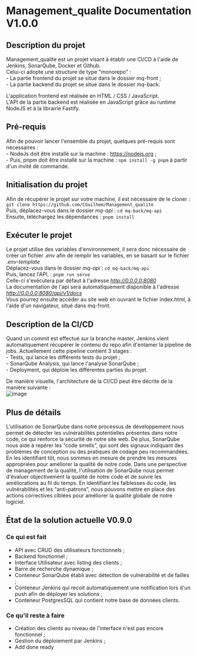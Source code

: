 # Management_qualite Documentation V1.0.0

## Description du projet
Management_qualite est un projet visant à établir une CI/CD à l'aide de Jenkins, SonarQube, Docker et Github.  
Celui-ci adopte une structure de type "monorepo" :  
    - La partie frontend du projet se situe dans le dossier mq-front ;  
    - La partie backend du projet se situe dans le dossier mq-back.

L'application frontend est réalisée en HTML / CSS / JavaScript.  
L'API de la partie backend est réalisée en JavaScript grâce au runtime NodeJS et à la librairie Fastify.

## Pré-requis
Afin de pouvoir lancer l'ensemble du projet, quelques pré-requis sont nécessaires :  
    - NodeJs doit être installé sur la machine : https://nodejs.org ;  
    - Puis, pnpm doit être installé sur la machine : `npm install -g pnpm` à partir d'un invité de commande.  

## Initialisation du projet
Afin de récupérer le projet sur votre machine, il est nécessaire de le cloner : `git clone https://github.com/CGuilhem/Management_qualite`  
Puis, déplacez-vous dans le dossier *mq-api* : `cd mq-back/mq-api`  
Ensuite, téléchargez les dépendances : `pnpm install`  

## Exécuter le projet
Le projet utilise des variables d'environnement, il sera donc nécessaire de créer un fichier *.env* afin de remplir les variables, en se basant sur le fichier *.env-template*  
Déplacez-vous dans le dossier *mq-api* : `cd mq-back/mq-api`  
Puis, lancez l'API,  : `pnpm run serve`  
Celle-ci s'exécutera par défaut  à l'adresse *http://0.0.0.0:8080*  
La documentation de l'api sera automatiquement disponible à l'adresse *http://0.0.0.0:8080/api/v1/docs*  
Vous pourrez ensuite accéder au site web en ouvrant le fichier index.html, à l'aide d'un navigateur, situé dans mq-front.

## Description de la CI/CD
Quand un commit est effectué sur la branche master, Jenkins vient automatiquement récupérer le contenu du repo afin d'entamer la pipeline de jobs.
Actuellement cette pipeline contient 3 stages :  
    - Tests, qui lance les différents tests du projet ;  
    - SonarQube Analysis, qui lance l'analyse SonarQube ;  
    - Deployment, qui déploie les différentes parties du projet.  

De manière visuelle, l'architecture de la CI/CD peut être décrite de la manière suivante :  
![image](https://github.com/CGuilhem/Management_qualite/assets/51739765/00278bc9-f253-4496-b2d0-08c36624b211)

## Plus de détails  
L'utilisation de SonarQube dans notre processus de développement nous permet de détecter les vulnérabilités potentielles présentes dans notre code, ce qui renforce la sécurité de notre site web. De plus, SonarQube nous aide à repérer les “code smells”, qui sont des signaux indiquant des problèmes de conception ou des pratiques de codage peu recommandées. En les identifiant tôt, nous sommes en mesure de prendre les mesures appropriées pour améliorer la qualité de notre code.
Dans une perspective de management de la qualité, l'utilisation de SonarQube nous permet d'évaluer objectivement la qualité de notre code et de suivre les améliorations au fil du temps. En identifiant les faiblesses du code, les vulnérabilités et les “anti-patrons”, nous pouvons mettre en place des actions correctives ciblées pour améliorer la qualité globale de notre logiciel.
  
## État de la solution actuelle V0.9.0
### Ce qui est fait

- API avec CRUD des utilisateurs fonctionnels ;  
- Backend fonctionnel ;  
- Interface Utilisateur avec listing des clients ;  
- Barre de recherche dynamique ;  
- Conteneur SonarQube établi avec détection de vulnérabilité et de failles ;  
- Conteneur Jenkins qui recoit automatiquement une notification lors d'un push afin de déployer les solutions ;  
- Conteneur PostgresSQL  qui contient notre base de données clients.  

### Ce qu'il reste à faire

- Création des clients au niveau de l'interface n'est pas encore fonctionnel ;  
- Gestion du déploiement par Jenkins ;  
- Add done ready  


